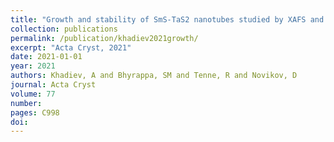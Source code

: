 ```yaml
---
title: "Growth and stability of SmS-TaS2 nanotubes studied by XAFS and DAFS methods"
collection: publications
permalink: /publication/khadiev2021growth/
excerpt: "Acta Cryst, 2021"
date: 2021-01-01
year: 2021
authors: Khadiev, A and Bhyrappa, SM and Tenne, R and Novikov, D
journal: Acta Cryst
volume: 77
number: 
pages: C998
doi: 
---
```

